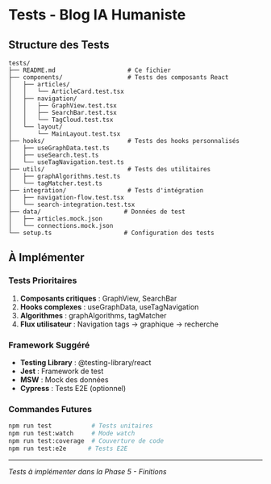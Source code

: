 # Tests - Blog IA Humaniste

## Structure des Tests

```
tests/
├── README.md                    # Ce fichier
├── components/                  # Tests des composants React
│   ├── articles/
│   │   └── ArticleCard.test.tsx
│   ├── navigation/
│   │   ├── GraphView.test.tsx
│   │   ├── SearchBar.test.tsx
│   │   └── TagCloud.test.tsx
│   └── layout/
│       └── MainLayout.test.tsx
├── hooks/                       # Tests des hooks personnalisés
│   ├── useGraphData.test.ts
│   ├── useSearch.test.ts
│   └── useTagNavigation.test.ts
├── utils/                       # Tests des utilitaires
│   ├── graphAlgorithms.test.ts
│   └── tagMatcher.test.ts
├── integration/                 # Tests d'intégration
│   ├── navigation-flow.test.tsx
│   └── search-integration.test.tsx
├── data/                       # Données de test
│   ├── articles.mock.json
│   └── connections.mock.json
└── setup.ts                    # Configuration des tests
```

## À Implémenter

### Tests Prioritaires
1. **Composants critiques** : GraphView, SearchBar
2. **Hooks complexes** : useGraphData, useTagNavigation  
3. **Algorithmes** : graphAlgorithms, tagMatcher
4. **Flux utilisateur** : Navigation tags → graphique → recherche

### Framework Suggéré
- **Testing Library** : @testing-library/react
- **Jest** : Framework de test
- **MSW** : Mock des données
- **Cypress** : Tests E2E (optionnel)

### Commandes Futures
```bash
npm run test           # Tests unitaires
npm run test:watch     # Mode watch
npm run test:coverage  # Couverture de code
npm run test:e2e      # Tests E2E
```

---

*Tests à implémenter dans la Phase 5 - Finitions*
